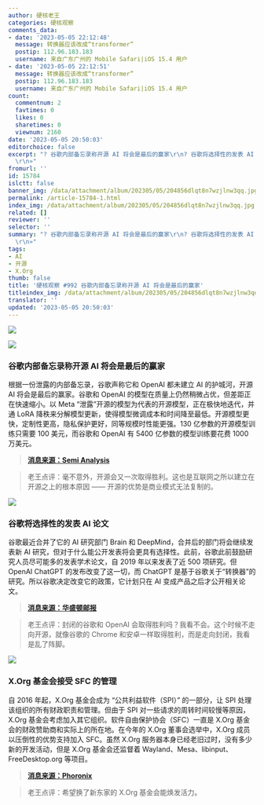 ```yaml
---
author: 硬核老王
categories: 硬核观察
comments_data:
- date: '2023-05-05 22:12:48'
  message: 转换器应该改成“transformer”
  postip: 112.96.183.183
  username: 来自广东广州的 Mobile Safari|iOS 15.4 用户
- date: '2023-05-05 22:12:51'
  message: 转换器应该改成“transformer”
  postip: 112.96.183.183
  username: 来自广东广州的 Mobile Safari|iOS 15.4 用户
count:
  commentnum: 2
  favtimes: 0
  likes: 0
  sharetimes: 0
  viewnum: 2160
date: '2023-05-05 20:50:03'
editorchoice: false
excerpt: "? 谷歌内部备忘录称开源 AI 将会是最后的赢家\r\n? 谷歌将选择性的发表 AI 论文\r\n? X.Org 基金会接受 SFC 的管理\r\n»
  \r\n»"
fromurl: ''
id: 15784
islctt: false
banner_img: /data/attachment/album/202305/05/204856dlqt8n7wzjlnw3qq.jpg
permalink: /article-15784-1.html
index_img: /data/attachment/album/202305/05/204856dlqt8n7wzjlnw3qq.jpg
related: []
reviewer: ''
selector: ''
summary: "? 谷歌内部备忘录称开源 AI 将会是最后的赢家\r\n? 谷歌将选择性的发表 AI 论文\r\n? X.Org 基金会接受 SFC 的管理\r\n»
  \r\n»"
tags:
- AI
- 开源
- X.Org
thumb: false
title: '硬核观察 #992 谷歌内部备忘录称开源 AI 将会是最后的赢家'
titleindex_img: /data/attachment/album/202305/05/204856dlqt8n7wzjlnw3qq.jpg
translator: ''
updated: '2023-05-05 20:50:03'
---
```


![](/data/attachment/album/202305/05/204856dlqt8n7wzjlnw3qq.jpg)


![](/data/attachment/album/202305/05/204908r5o8w042zoz2oomf.jpg)


### 谷歌内部备忘录称开源 AI 将会是最后的赢家


根据一份泄露的内部备忘录，谷歌声称它和 OpenAI 都未建立 AI 的护城河，开源 AI 将会是最后的赢家。谷歌和 OpenAI 的模型在质量上仍然稍微占优，但差距正在快速缩小。以 Meta “泄露”开源的模型为代表的开源模型，正在极快地迭代，并通 LoRA 降秩来分解模型更新，使得模型微调成本和时间降至最低。开源模型更快，定制性更高，隐私保护更好，同等规模时性能更强。130 亿参数的开源模型训练只需要 100 美元，而谷歌和 OpenAI 有 5400 亿参数的模型训练要花费 1000 万美元。



> 
> **[消息来源：Semi Analysis](https://www.semianalysis.com/p/google-we-have-no-moat-and-neither)**
> 
> 
> 



> 
> 老王点评：毫不意外，开源会又一次取得胜利。这也是互联网之所以建立在开源之上的根本原因 —— 开源的优势是商业模式无法复制的。
> 
> 
> 


![](/data/attachment/album/202305/05/204919hs1j6sfnhssgljs6.jpg)


### 谷歌将选择性的发表 AI 论文


谷歌最近合并了它的 AI 研究部门 Brain 和 DeepMind，合并后的部门将会继续发表新 AI 研究，但对于什么能公开发表将会更具有选择性。此前，谷歌此前鼓励研究人员尽可能多的发表学术论文，自 2019 年以来发表了近 500 项研究。但 OpenAI ChatGPT 的发布改变了这一切，而 ChatGPT 是基于谷歌关于“转换器”的研究。所以谷歌决定改变它的政策，它计划只在 AI 变成产品之后才公开相关论文。



> 
> **[消息来源：华盛顿邮报](https://www.washingtonpost.com/technology/2023/05/04/google-ai-stop-sharing-research/)**
> 
> 
> 



> 
> 老王点评：封闭的谷歌和 OpenAI 会取得胜利吗？我看不会。这个时候不走向开源，就像谷歌的 Chrome 和安卓一样取得胜利，而是走向封闭，我看是乱了阵脚。
> 
> 
> 


![](/data/attachment/album/202305/05/204934n5pl9qrlf77o825b.jpg)


### X.Org 基金会接受 SFC 的管理


自 2016 年起，X.Org 基金会成为 “公共利益软件（SPI）” 的一部分，让 SPI 处理该组织的所有财政职责和管理。但由于 SPI 对一些请求的周转时间较慢等原因，X.Org 基金会考虑加入其它组织。软件自由保护协会（SFC）一直是 X.Org 基金会的财政赞助商和实际上的所在地。在今年的 X.Org 董事会选举中，X.Org 成员以压倒性的优势支持加入 SFC。虽然 X.Org 服务器本身已经老旧过时，没有多少新的开发活动，但是 X.Org 基金会还监督着 Wayland、Mesa、libinput、FreeDesktop.org 等项目。



> 
> **[消息来源：Phoronix](https://www.phoronix.com/news/X.Org-SFC-Vote-Approved)**
> 
> 
> 



> 
> 老王点评：希望换了新东家的 X.Org 基金会能焕发活力。
> 
> 
>